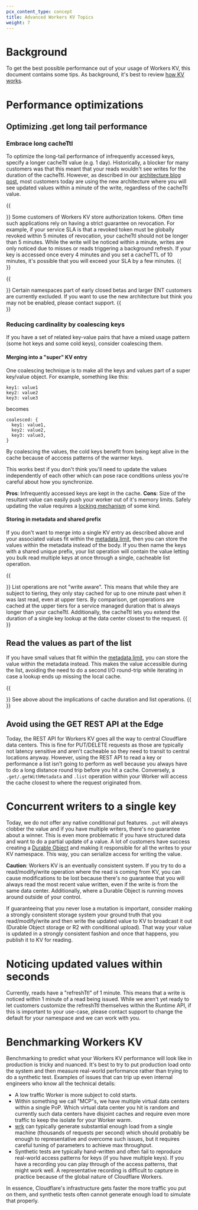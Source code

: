 ```yaml
---
pcx_content_type: concept
title: Advanced Workers KV Topics
weight: 7
---
```


# Background

To get the best possible performance out of your usage of Workers KV, this document contains some tips.
As background, it's best to review [how KV works](/workers/runtime-apis/kv/#writing-data-in-bulk).

# Performance optimizations

## Optimizing .get long tail performance

### Embrace long cacheTtl

To optimize the long-tail performance of infrequently accessed keys, specify a longer cacheTtl value (e.g. 1 day).
Historically, a blocker for many customers was that this meant that your reads wouldn't see writes for the duration of the cacheTtl.
However, as described in our [architecture blog post](https://blog.cloudflare.com/faster-workers-kv-architecture/), most customers today
are using the new architecture where you will see updated values within a minute of the write, regardless of the cacheTtl value.

{{<Aside type="note" header="Security considerations">}}
Some customers of Workers KV store authorization tokens. Often time such applications rely on having a strict guarantee on revocation.
For example, if your service SLA is that a revoked token must be globally revoked within 5 minutes of revocation, your cacheTtl should
not be longer than 5 minutes. While the write will be noticed within a minute, writes are only noticed due to misses or reads triggering
a background refresh. If your key is accessed once every 4 minutes and you set a cacheTTL of 10 minutes, it's possible that you will
exceed your SLA by a few minutes.
{{</Aside>}}

{{<Aside type="note" header="Availability of long cache TTL noticing writes quickly">}}
Certain namespaces part of early closed betas and larger ENT customers are currently excluded. If you want to use the new architecture
but think you may not be enabled, please contact support.
{{</Aside>}}

### Reducing cardinality by coalescing keys

If you have a set of related key-value pairs that have a mixed usage pattern (some hot keys and some cold keys), consider
coalescing them.

#### Merging into a "super" KV entry
One coalescing technique is to make all the keys and values part of a super key/value object. For example, something like this:
```
key1: value1
key2: value2
key3: value3
```
becomes
```
coalesced: {
  key1: value1,
  key2: value2,
  key3: value3,
}
```

By coalescing the values, the cold keys benefit from being kept alive in the cache because of acccess patterns of the warmer keys.

This works best if you don't think you'll need to update the values independently of each other which can pose race conditions unless you're
careful about how you synchronize.

**Pros**: Infrequently accessed keys are kept in the cache.
**Cons**: Size of the resultant value can easily push your worker out of it's memory limits. Safely updating the value requires a [locking mechanism](#concurrent-writers) of some kind.

#### Storing in metadata and shared prefix

If you don't want to merge into a single KV entry as described above and your associated values fit within the [metadata limit](/workers/platform/limits/#kv-limits),
then you can store the values within the metadata instead of the body. If you then name the keys with a shared unique prefix, your list operation will contain
the value letting you bulk read multiple keys at once through a single, cacheable list operation.

{{ <Aside type="note" header="List performance note"> }}
List operations are not "write aware". This means that while they are subject to tiering, they only stay cached for up to one minute past when it was last read, even
at upper tiers. By comparison, get operations are cached at the upper tiers for a service managed duration that is always longer than your cacheTtl. Additionally, the cacheTtl
lets you extend the duration of a single key lookup at the data center closest to the request.
{{ </Aside> }}

## Read the values as part of the list

If you have small values that fit within the [metadata limit](/workers/platform/limits/#kv-limits), you can store the value within the metadata instead.
This makes the value accessible during the list, avoiding the need to do a second I/O round-trip while iterating in case a lookup ends up missing the local cache.

{{ <Aside type="note" header="List performance note"> }}
See above about the implications of cache duration and list operations.
{{ </Aside> }}

## Avoid using the GET REST API at the Edge

Today, the REST API for Workers KV goes all the way to central Cloudflare data centers. This is fine for PUT/DELETE requests as
those are typically not latency sensitive and aren't cacheable so they need to transit to central locations anyway. However,
using the REST API to read a key or performance a list isn't going to perform as well because you always have to do a long
distance round trip before you hit a cache. Conversely, a `.get/.getWithMetadata` and `.list` operation within your Worker
will access the cache closest to where the request originated from.

# Concurrent writers to a single key

Today, we do not offer any native conditional put features. `.put` will always clobber the value and if you have multiple
writers, there's no guarantee about a winner. This is even more problematic if you have structured data and want to do a
partial update of a value. A lot of customers have success creating a [Durable Object](/workers/learning/using-durable-objects)
and making it responsible for all the writes to your KV namespace. This way, you can serialize access for writing the value.

**Caution**: Workers KV is an eventually consistent system. If you try to do a read/modify/write operation where the read is
coming from KV, you can cause modifications to be lost because there's no guarantee that you will always read the most recent
value written, even if the write is from the same data center. Additionally, where a Durable Object is running moves around
outside of your control.

If guaranteeing that you never lose a mutation is important, consider making a strongly consistent storage system your
ground truth that you read/modify/write and then write the updated value to KV to broadcast it out (Durable Object storage or
R2 with conditional upload). That way your value is updated in a strongly consistent fashion and once that happens, you publish
it to KV for reading.

# Noticing updated values within seconds

Currently, reads have a "refreshTtl" of 1 minute. This means that a write is noticed within 1 minute of a read being issued.
While we aren't yet ready to let customers customize the refreshTtl themselves within the Runtime API, if this is important
to your use-case, please contact support to change the default for your namespace and we can work with you.

# Benchmarking Workers KV

Benchmarking to predict what your Workers KV performance will look like in production is tricky and nuanced. It's best to try
to put production load onto the system and then measure real-world performance rather than trying to do a synthetic test.
Examples of issues that can trip up even internal engineers who know all the technical details:

* A low traffic Worker is more subject to cold starts.
* Within something we call "MCP"s, we have multiple virtual data centers within a single PoP. Which virtual data center you hit
is random and currently such data centers have disjoint caches and require even more traffic to keep the isolate for your Worker
warm.
* [wrk](https://github.com/wg/wrk) can typically generate substantial enough load from a single machine (thousands of requests
per second) which should probably be enough to representative and overcome such issues, but it requires careful tuning of
parameters to achieve max throughput.
* Synthetic tests are typically hand-written and often fail to reproduce real-world access patterns for keys (if you have multiple keys).
If you have a recording you can play through of the access patterns, that might work well. A representative recording is difficult
to capture in practice because of the global nature of Cloudflare Workers.

In essence, Cloudflare's infrastructure gets faster the more traffic you put on them, and synthetic tests often cannot generate
enough load to simulate that properly.
